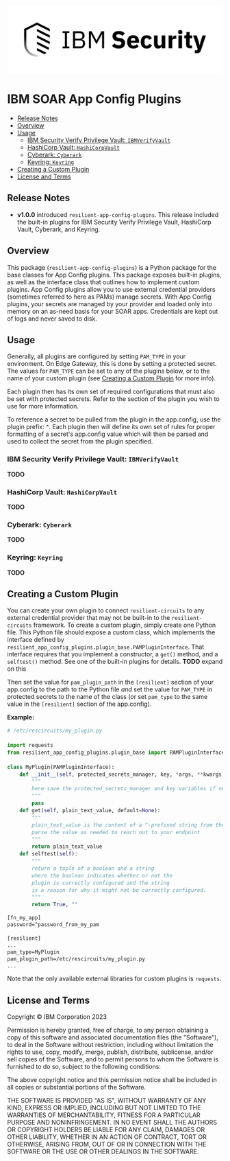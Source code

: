![IBM Security](https://raw.githubusercontent.com/ibmresilient/resilient-python-api/master/resilient-sdk/assets/IBM_Security_lockup_pos_RGB.png)

# IBM SOAR App Config Plugins
- [Release Notes](#release-notes)
- [Overview](#overview)
- [Usage](#usage)
  - [IBM Security Verify Privilege Vault: `IBMVerifyVault`](#ibm-security-verify-privilege-vault-ibmverifyvault)
  - [HashiCorp Vault: `HashiCorpVault`](#hashicorp-vault-hashicorpvault)
  - [Cyberark: `Cyberark`](#cyberark-cyberark)
  - [Keyring: `Keyring`](#keyring-keyring)
- [Creating a Custom Plugin](#creating-a-custom-plugin)
- [License and Terms](#license-and-terms)

## Release Notes
* **v1.0.0** introduced `resilient-app-config-plugins`. This release included the built-in plugins for IBM Security Verify Privilege Vault, HashiCorp Vault, Cyberark, and Keyring.

## Overview
This package (`resilient-app-config-plugins`) is a Python package for the base classes for App Config plugins. This package exposes built-in plugins, as well as the interface class that outlines how to implement custom plugins. App Config plugins allow you to use external credential providers (sometimes referred to here as PAMs) manage secrets. With App Config plugins, your secrets are managed by your provider and loaded only into memory on an as-need basis for your SOAR apps. Credentials are kept out of logs and never saved to disk.

## Usage
Generally, all plugins are configured by setting `PAM_TYPE` in your environment. On Edge Gateway, this is done by setting a protected secret. The values for `PAM_TYPE` can be set to any of the plugins below, or to the name of your custom plugin (see [Creating a Custom Plugin](#creating-a-custom-plugin) for more info).

Each plugin then has its own set of required configurations that must also be set with protected secrets. Refer to the section of the plugin you wish to use for more information.

To reference a secret to be pulled from the plugin in the app.config, use the plugin prefix: **`^`**. Each plugin then will define its own set of rules for proper formatting of a secret's app.config value which will then be parsed and used to collect the secret from the plugin specified. 

### IBM Security Verify Privilege Vault: `IBMVerifyVault`
**TODO**

### HashiCorp Vault: `HashiCorpVault`
**TODO**

### Cyberark: `Cyberark`
**TODO**

### Keyring: `Keyring`
**TODO**

## Creating a Custom Plugin
You can create your own plugin to connect `resilient-circuits` to any external credential provider that may not be built-in to the `resilient-circuits` framework. To create a custom plugin, simply create one Python file. This Python file should expose a custom class, which implements the interface defined by `resilient_app_config_plugins.plugin_base.PAMPluginInterface`. That interface requires that you implement a constructor, a `get()` method, and a `selftest()` method. See one of the built-in plugins for details. **TODO** expand on this

Then set the value for `pam_plugin_path` in the `[resilient]` section of your app.config to the path to the Python file *and* set the value for `PAM_TYPE` in protected secrets to the name of the class (or set `pam_type` to the same value in the `[resilient]` section of the app.config).

**Example:**

```python
# /etc/rescircuits/my_plugin.py

import requests
from resilient_app_config_plugins.plugin_base import PAMPluginInterface

class MyPlugin(PAMPluginInterface):
    def __init__(self, protected_secrets_manager, key, *args, **kwargs):
        """
        here save the protected_secrets_manager and key variables if needed
        """
        pass
    def get(self, plain_text_value, default=None):
        """
        plain_text_value is the content of a ^-prefixed string from the app.config.
        parse the value as needed to reach out to your endpoint
        """
        return plain_text_value
    def selftest(self):
        """
        return a tuple of a boolean and a string
        where the boolean indicates whether or not the
        plugin is correctly configured and the string 
        is a reason for why it might not be correctly configured.
        """
        return True, ""
```

```
[fn_my_app]
password=^password_from_my_pam

[resilient]
...
pam_type=MyPlugin
pam_plugin_path=/etc/rescircuits/my_plugin.py
...
```

Note that the only available external libraries for custom plugins is `requests`.

## License and Terms

Copyright © IBM Corporation 2023

Permission is hereby granted, free of charge, to any person obtaining a copy
of this software and associated documentation files (the "Software"), to
deal in the Software without restriction, including without limitation the
rights to use, copy, modify, merge, publish, distribute, sublicense, and/or
sell copies of the Software, and to permit persons to whom the Software is
furnished to do so, subject to the following conditions:

The above copyright notice and this permission notice shall be included in
all copies or substantial portions of the Software.

THE SOFTWARE IS PROVIDED "AS IS", WITHOUT WARRANTY OF ANY KIND, EXPRESS OR
IMPLIED, INCLUDING BUT NOT LIMITED TO THE WARRANTIES OF MERCHANTABILITY,
FITNESS FOR A PARTICULAR PURPOSE AND NONINFRINGEMENT. IN NO EVENT SHALL THE
AUTHORS OR COPYRIGHT HOLDERS BE LIABLE FOR ANY CLAIM, DAMAGES OR OTHER
LIABILITY, WHETHER IN AN ACTION OF CONTRACT, TORT OR OTHERWISE, ARISING
FROM, OUT OF OR IN CONNECTION WITH THE SOFTWARE OR THE USE OR OTHER DEALINGS
IN THE SOFTWARE.

